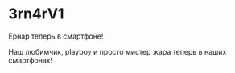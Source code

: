 # 3rn4rV1
Ернар теперь в смартфоне!

Наш любимчик, playboy и просто мистер жара теперь в наших смартфонах!
